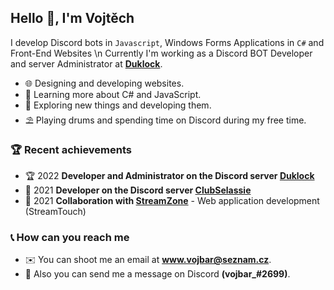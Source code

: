 <h2>Hello 👋, I'm Vojtěch</h2>

I develop Discord bots in `Javascript`, Windows Forms Applications in `C#` and Front-End Websites \n Currently I'm working as a Discord BOT Developer and server Administrator at **[Duklock](https://discord.gg/vwj9WSgFbW)**.
- 🌐 Designing and developing websites.
- 🌱 Learning more about C# and JavaScript.
- 🔭 Exploring new things and developing them.
- ⛱ Playing drums and spending time on Discord during my free time.

### 🏆 Recent achievements 
- 🏆 2022 **Developer and Administrator on the Discord server [Duklock](https://discord.gg/vwj9WSgFbW)**
- 🥇 2021 **Developer on the Discord server [ClubSelassie](https://discord.gg/7tfyzT2wEw)**
- 🥈 2021 **Collaboration with [StreamZone](https://www.streamzone.sk/)** - Web application development (StreamTouch)

### 📞 How can you reach me
- ✉️ You can shoot me an email at **www.vojbar@seznam.cz**.
- 💬 Also you can send me a message on Discord **(vojbar_#2699)**. 

